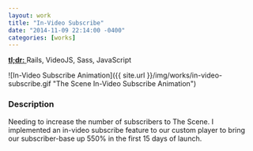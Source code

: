 ```yaml
---
layout: work
title: "In-Video Subscribe"
date: "2014-11-09 22:14:00 -0400"
categories: [works]
---
```


<a href="https://gist.github.com/rogeruiz/2c3fc8db3744c4e2c71e" target="_blank">
  <strong>tl;dr:</strong>
</a> Rails, VideoJS, Sass, JavaScript

![In-Video Subscribe Animation]({{ site.url }}/img/works/in-video-subscribe.gif "The Scene In-Video Subscribe Animation")

### Description

Needing to increase the number of subscribers to The Scene. I implemented an
in-video subscribe feature to our custom player to bring our subscriber-base up
550% in the first 15 days of launch.
